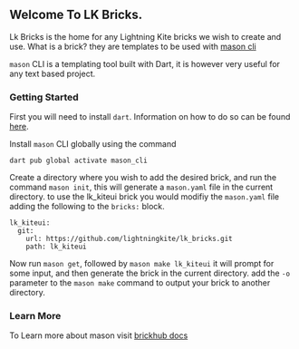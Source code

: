 ## Welcome To LK Bricks.

Lk Bricks is the home for any Lightning Kite bricks we wish to create and use.  What is a brick? they are templates to be used with [mason cli](https://github.com/felangel/mason)

`mason` CLI is a templating tool built with Dart, it is however very useful for any text based project.

### Getting Started

First you will need to install `dart`.  Information on how to do so can be found [here](https://dart.dev/get-dart).

Install `mason` CLI globally using the command 

`dart pub global activate mason_cli`

Create a directory where you wish to add the desired brick, and run the command `mason init`, this will generate a `mason.yaml` file in the current directory.  to use the lk_kiteui brick you would modifiy the `mason.yaml` file adding the following to the `bricks:` block. 

```
lk_kiteui:
  git:
    url: https://github.com/lightningkite/lk_bricks.git
    path: lk_kiteui
```

Now run `mason get`, followed by `mason make lk_kiteui` it will prompt for some input, and then generate the brick in the current directory.  add the `-o` parameter to the `mason make` command to output your brick to another directory.

### Learn More

To Learn more about mason visit [brickhub docs](https://docs.brickhub.dev/mason-make)